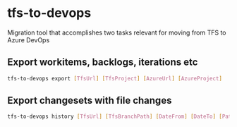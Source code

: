 # tfs-to-devops
Migration tool that accomplishes two tasks relevant for moving from TFS to Azure DevOps

## Export workitems, backlogs, iterations etc
```bash
tfs-to-devops export [TfsUrl] [TfsProject] [AzureUrl] [AzureProject]  
```

## Export changesets with file changes
```bash
tfs-to-devops history [TfsUrl] [TfsBranchPath] [DateFrom] [DateTo] [Path]
```
